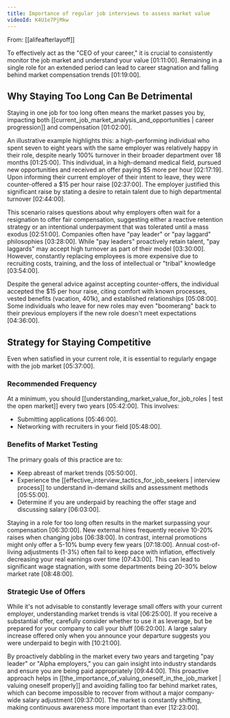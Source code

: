```yaml
---
title: Importance of regular job interviews to assess market value
videoId: K4U1e7PjMkw
---
```


From: [[alifeafterlayoff]] <br/> 

To effectively act as the "CEO of your career," it is crucial to consistently monitor the job market and understand your value <a class="yt-timestamp" data-t="01:11:00">[01:11:00]</a>. Remaining in a single role for an extended period can lead to career stagnation and falling behind market compensation trends <a class="yt-timestamp" data-t="01:19:00">[01:19:00]</a>.

## Why Staying Too Long Can Be Detrimental
Staying in one job for too long often means the market passes you by, impacting both [[current_job_market_analysis_and_opportunities | career progression]] and compensation <a class="yt-timestamp" data-t="01:02:00">[01:02:00]</a>.

An illustrative example highlights this: a high-performing individual who spent seven to eight years with the same employer was relatively happy in their role, despite nearly 100% turnover in their broader department over 18 months <a class="yt-timestamp" data-t="01:25:00">[01:25:00]</a>. This individual, in a high-demand medical field, pursued new opportunities and received an offer paying $5 more per hour <a class="yt-timestamp" data-t="02:17:19">[02:17:19]</a>. Upon informing their current employer of their intent to leave, they were counter-offered a $15 per hour raise <a class="yt-timestamp" data-t="02:37:00">[02:37:00]</a>. The employer justified this significant raise by stating a desire to retain talent due to high departmental turnover <a class="yt-timestamp" data-t="02:44:00">[02:44:00]</a>.

This scenario raises questions about why employers often wait for a resignation to offer fair compensation, suggesting either a reactive retention strategy or an intentional underpayment that was tolerated until a mass exodus <a class="yt-timestamp" data-t="02:51:00">[02:51:00]</a>. Companies often have "pay leader" or "pay laggard" philosophies <a class="yt-timestamp" data-t="03:28:00">[03:28:00]</a>. While "pay leaders" proactively retain talent, "pay laggards" may accept high turnover as part of their model <a class="yt-timestamp" data-t="03:30:00">[03:30:00]</a>. However, constantly replacing employees is more expensive due to recruiting costs, training, and the loss of intellectual or "tribal" knowledge <a class="yt-timestamp" data-t="03:54:00">[03:54:00]</a>.

Despite the general advice against accepting counter-offers, the individual accepted the $15 per hour raise, citing comfort with known processes, vested benefits (vacation, 401k), and established relationships <a class="yt-timestamp" data-t="05:08:00">[05:08:00]</a>. Some individuals who leave for new roles may even "boomerang" back to their previous employers if the new role doesn't meet expectations <a class="yt-timestamp" data-t="04:36:00">[04:36:00]</a>.

## Strategy for Staying Competitive

Even when satisfied in your current role, it is essential to regularly engage with the job market <a class="yt-timestamp" data-t="05:37:00">[05:37:00]</a>.

### Recommended Frequency
At a minimum, you should [[understanding_market_value_for_job_roles | test the open market]] every two years <a class="yt-timestamp" data-t="05:42:00">[05:42:00]</a>. This involves:
*   Submitting applications <a class="yt-timestamp" data-t="05:46:00">[05:46:00]</a>.
*   Networking with recruiters in your field <a class="yt-timestamp" data-t="05:48:00">[05:48:00]</a>.

### Benefits of Market Testing
The primary goals of this practice are to:
*   Keep abreast of market trends <a class="yt-timestamp" data-t="05:50:00">[05:50:00]</a>.
*   Experience the [[effective_interview_tactics_for_job_seekers | interview process]] to understand in-demand skills and assessment methods <a class="yt-timestamp" data-t="05:55:00">[05:55:00]</a>.
*   Determine if you are underpaid by reaching the offer stage and discussing salary <a class="yt-timestamp" data-t="06:03:00">[06:03:00]</a>.

Staying in a role for too long often results in the market surpassing your compensation <a class="yt-timestamp" data-t="06:30:00">[06:30:00]</a>. New external hires frequently receive 10-20% raises when changing jobs <a class="yt-timestamp" data-t="06:38:00">[06:38:00]</a>. In contrast, internal promotions might only offer a 5-10% bump every few years <a class="yt-timestamp" data-t="07:18:00">[07:18:00]</a>. Annual cost-of-living adjustments (1-3%) often fail to keep pace with inflation, effectively decreasing your real earnings over time <a class="yt-timestamp" data-t="07:43:00">[07:43:00]</a>. This can lead to significant wage stagnation, with some departments being 20-30% below market rate <a class="yt-timestamp" data-t="08:48:00">[08:48:00]</a>.

### Strategic Use of Offers
While it's not advisable to constantly leverage small offers with your current employer, understanding market trends is vital <a class="yt-timestamp" data-t="06:25:00">[06:25:00]</a>. If you receive a substantial offer, carefully consider whether to use it as leverage, but be prepared for your company to call your bluff <a class="yt-timestamp" data-t="06:20:00">[06:20:00]</a>. A large salary increase offered only when you announce your departure suggests you were underpaid to begin with <a class="yt-timestamp" data-t="10:21:00">[10:21:00]</a>.

By proactively dabbling in the market every two years and targeting "pay leader" or "Alpha employers," you can gain insight into industry standards and ensure you are being paid appropriately <a class="yt-timestamp" data-t="09:44:00">[09:44:00]</a>. This proactive approach helps in [[the_importance_of_valuing_oneself_in_the_job_market | valuing oneself properly]] and avoiding falling too far behind market rates, which can become impossible to recover from without a major company-wide salary adjustment <a class="yt-timestamp" data-t="09:37:00">[09:37:00]</a>. The market is constantly shifting, making continuous awareness more important than ever <a class="yt-timestamp" data-t="12:23:00">[12:23:00]</a>.